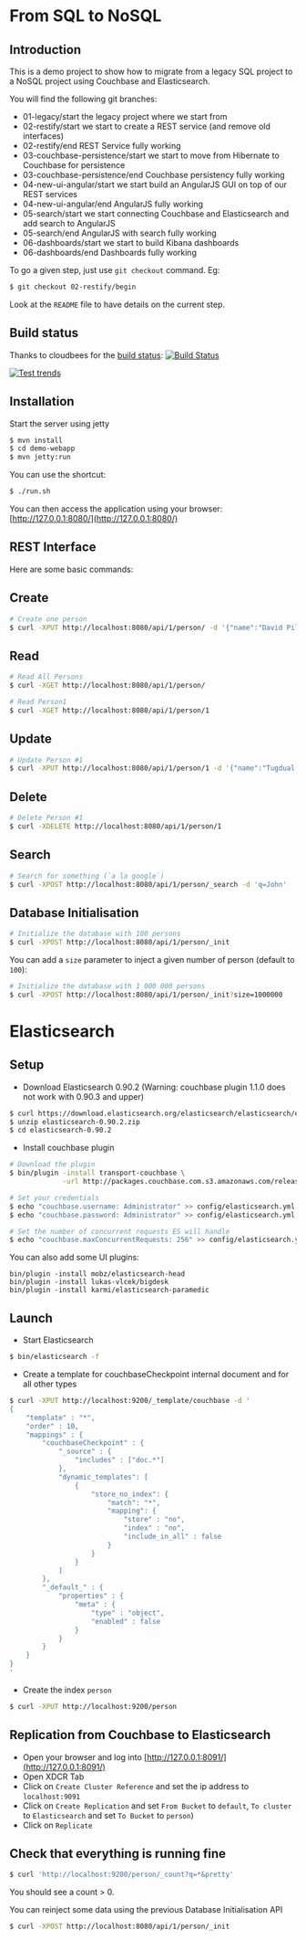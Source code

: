 From SQL to NoSQL
=================

Introduction
------------

This is a demo project to show how to migrate from a legacy SQL project to a NoSQL project
using Couchbase and Elasticsearch.

You will find the following git branches:

* 01-legacy/start the legacy project where we start from
* 02-restify/start we start to create a REST service (and remove old interfaces)
* 02-restify/end REST Service fully working
* 03-couchbase-persistence/start we start to move from Hibernate to Couchbase for persistence
* 03-couchbase-persistence/end Couchbase persistency fully working
* 04-new-ui-angular/start we start build an AngularJS GUI on top of our REST services
* 04-new-ui-angular/end AngularJS fully working
* 05-search/start we start connecting Couchbase and Elasticsearch and add search to AngularJS
* 05-search/end AngularJS with search fully working
* 06-dashboards/start we start to build Kibana dashboards
* 06-dashboards/end Dashboards fully working

To go a given step, just use `git checkout` command. Eg:

```sh
$ git checkout 02-restify/begin
```

Look at the `README` file to have details on the current step.


Build status
------------

Thanks to cloudbees for the [build status](https://buildhive.cloudbees.com): [![Build Status](https://buildhive.cloudbees.com/job/dadoonet/job/sql2nosql/badge/icon)](https://buildhive.cloudbees.com/job/dadoonet/job/sql2nosql/)

[![Test trends](https://buildhive.cloudbees.com/job/dadoonet/job/sql2nosql/test/trend)](https://buildhive.cloudbees.com/job/dadoonet/job/sql2nosql/)

Installation
------------

Start the server using jetty

```sh
$ mvn install
$ cd demo-webapp
$ mvn jetty:run
```

You can use the shortcut:

```sh
$ ./run.sh
```

You can then access the application using your browser: [http://127.0.0.1:8080/](http://127.0.0.1:8080/)


REST Interface
--------------

Here are some basic commands:

## Create

```sh
# Create one person
$ curl -XPUT http://localhost:8080/api/1/person/ -d '{"name":"David Pilato"}'
```

## Read

```sh
# Read All Persons
$ curl -XGET http://localhost:8080/api/1/person/

# Read Person1
$ curl -XGET http://localhost:8080/api/1/person/1
```

## Update

```sh
# Update Person #1
$ curl -XPUT http://localhost:8080/api/1/person/1 -d '{"name":"Tugdual Grall"}'
```

## Delete

```sh
# Delete Person #1
$ curl -XDELETE http://localhost:8080/api/1/person/1
```

## Search

```sh
# Search for something (`a la google`)
$ curl -XPOST http://localhost:8080/api/1/person/_search -d 'q=John'
```

## Database Initialisation

```sh
# Initialize the database with 100 persons
$ curl -XPOST http://localhost:8080/api/1/person/_init
```

You can add a `size` parameter to inject a given number of person (default to `100`):

```sh
# Initialize the database with 1 000 000 persons
$ curl -XPOST http://localhost:8080/api/1/person/_init?size=1000000
```

Elasticsearch
=============

Setup
-----

* Download Elasticsearch 0.90.2 (Warning: couchbase plugin 1.1.0 does not work with 0.90.3 and upper)

```sh
$ curl https://download.elasticsearch.org/elasticsearch/elasticsearch/elasticsearch-0.90.2.zip -o elasticsearch-0.90.2.zip
$ unzip elasticsearch-0.90.2.zip
$ cd elasticsearch-0.90.2
```

* Install couchbase plugin

```sh
# Download the plugin
$ bin/plugin -install transport-couchbase \
             -url http://packages.couchbase.com.s3.amazonaws.com/releases/elastic-search-adapter/1.1.0/elasticsearch-transport-couchbase-1.1.0.zip

# Set your credentials
$ echo "couchbase.username: Administrator" >> config/elasticsearch.yml
$ echo "couchbase.password: Administrator" >> config/elasticsearch.yml

# Set the number of concurrent requests ES will handle
$ echo "couchbase.maxConcurrentRequests: 256" >> config/elasticsearch.yml
```

You can also add some UI plugins:

```
bin/plugin -install mobz/elasticsearch-head
bin/plugin -install lukas-vlcek/bigdesk
bin/plugin -install karmi/elasticsearch-paramedic
```

Launch
------

* Start Elasticsearch

```sh
$ bin/elasticsearch -f
```

* Create a template for couchbaseCheckpoint internal document and for all other types

```sh
$ curl -XPUT http://localhost:9200/_template/couchbase -d '
{
    "template" : "*",
    "order" : 10,
    "mappings" : {
        "couchbaseCheckpoint" : {
            "_source" : {
                "includes" : ["doc.*"]
            },
            "dynamic_templates": [
                {
                    "store_no_index": {
                        "match": "*",
                        "mapping": {
                            "store" : "no",
                            "index" : "no",
                            "include_in_all" : false
                        }
                    }
                }
            ]
        },
        "_default_" : {
            "properties" : {
                "meta" : {
                    "type" : "object",
                    "enabled" : false
                }
            }
        }
    }
}
'
```

* Create the index `person`

```sh
$ curl -XPUT http://localhost:9200/person
```

Replication from Couchbase to Elasticsearch
-------------------------------------------

* Open your browser and log into [http://127.0.0.1:8091/](http://127.0.0.1:8091/)
* Open XDCR Tab
* Click on `Create Cluster Reference` and set the ip address to `localhost:9091`
* Click on `Create Replication` and set `From Bucket` to `default`, `To cluster` to `Elasticsearch` and
 set `To Bucket` to `person`)
* Click on `Replicate`


Check that everything is running fine
-------------------------------------

```sh
$ curl 'http://localhost:9200/person/_count?q=*&pretty'
```

You should see a count > 0.

You can reinject some data using the previous Database Initialisation API

```sh
$ curl -XPOST http://localhost:8080/api/1/person/_init
```
